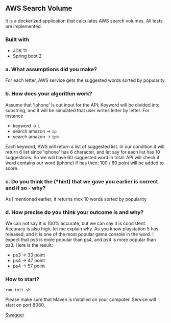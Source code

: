 
## AWS Search Volume
It is a dockerized application that calculates AWS search volumes.
All tests are implemented.

### Built with
* JDK 11
* Spring boot 2

### a. What assumptions did you make?
For each letter, AWS service gets the suggested words sorted by popularity.
### b. How does your algorithm work?
Assume that 'iphone' is out input for the API;
Keyword will be divided into substring, and it will be simulated that user writes letter by letter.
For instance 
* keyword -> `i`
* search amazon -> `ip`
* search amazon -> `iph`

Each keyword, AWS will return a list of suggested list. In our condition it will return 6 list since 'iphone' has 6 character, and let say for each list has 10 suggestions. So we will have 60 suggested word in total.
API will check if word contains our word (iphone) if has then;
100 / 60 point will be added to score.
### c. Do you think the (​*hint​) that we gave you earlier is correct and if so - why?
As I mentioned earlier, it returns mox 10 words sorted by popularity 
### d. How precise do you think your outcome is and why?
We can not say it is 100% accurate, but we can say it is consistent.
Accuracy is also high, let me explain why.
As you know playstation 5 has released, and it is one of the most popular game console in the word.
I expect that ps5 is more popular than ps4, and ps4 is more popular than ps3. Here is the result:
* ps3 -> 33 point
* ps4 -> 47 point
* ps4 -> 57 point

### How to start?
```sh
run init.sh
```
Please make sure that Maven is installed on your computer. Service will start on port 8080.

[Swagger](http://localhost:8080/swagger-ui.html#/)